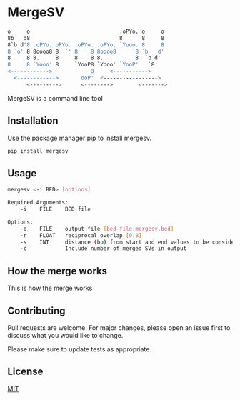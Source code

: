 # MergeSV
```bash
o     o                            .oPYo. o     o 
8b   d8                            8      8     8 
8`b d'8 .oPYo. oPYo. .oPYo. .oPYo. `Yooo. 8     8 
8 `o' 8 8oooo8 8  `' 8    8 8oooo8     `8 `b   d' 
8     8 8.     8     8    8 8.          8  `b d'  
8     8 `Yooo' 8     `YooP8 `Yooo' `YooP'   `8'   
<------------>            8     <----------->     
  <------------>       ooP'  <----------------->  
      <--------->      <-------->        <------->
```

MergeSV is a command line tool 

## Installation

Use the package manager [pip](https://pip.pypa.io/en/stable/) to install mergesv.

```bash
pip install mergesv
```

## Usage

```bash
mergesv <-i BED> [options]

Required Arguments:
	-i    FILE    BED file

Options:
	-o    FILE    output file [bed-file.mergesv.bed]
	-r    FLOAT   reciprocal overlap [0.8]
	-s    INT     distance (bp) from start and end values to be considered a merge [1000]
	-c            Include number of merged SVs in output
```

## How the merge works
This is how the merge works

## Contributing
Pull requests are welcome. For major changes, please open an issue first to discuss what you would like to change.

Please make sure to update tests as appropriate.

## License
[MIT](https://choosealicense.com/licenses/mit/)
